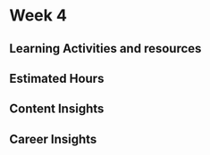 <h1>Week 4</h1>
<h2>Learning Activities and resources</h2>
<h2>Estimated Hours</h2>
<h2>Content Insights</h2>
<h2>Career Insights</h2>
